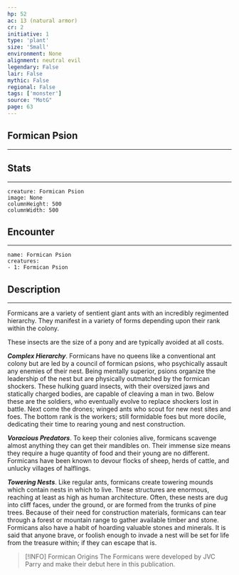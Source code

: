 ```yaml
---
hp: 52
ac: 13 (natural armor)
cr: 2
initiative: 1
type: 'plant'    
size: 'Small'
environment: None
alignment: neutral evil
legendary: False
lair: False
mythic: False
regional: False
tags: ['monster']
source: "MotG"
page: 63
---
```


## Formican Psion
---



## Stats
---

```statblock
creature: Formican Psion
image: None
columnHeight: 500
columnWidth: 500
```

## Encounter
---

```encounter-table
name: Formican Psion
creatures:
- 1: Formican Psion
```

## Description
---
Formicans are a variety of sentient giant ants with an incredibly regimented hierarchy. They manifest in a variety of forms depending upon their rank within the colony.

These insects are the size of a pony and are typically avoided at all costs.

**_Complex Hierarchy_**. Formicans have no queens like a conventional ant colony but are led by a council of formican psions, who psychically assault any enemies of their nest. Being mentally superior, psions organize the leadership of the nest but are physically outmatched by the formican shockers. These hulking guard insects, with their oversized jaws and statically charged bodies, are capable of cleaving a man in two. Below these are the soldiers, who eventually evolve to replace shockers lost in battle. Next come the drones; winged ants who scout for new nest sites and foes. The bottom rank is the workers; still formidable foes but more docile, dedicating their time to rearing young and nest construction.

**_Voracious Predators_**. To keep their colonies alive, formicans scavenge almost anything they can get their mandibles on. Their immense size means they require a huge quantity of food and their young are no different. Formicans have been known to devour flocks of sheep, herds of cattle, and unlucky villages of halflings.

**_Towering Nests_**. Like regular ants, formicans create towering mounds which contain nests in which to live. These structures are enormous, reaching at least as high as human architecture. Often, these nests are dug into cliff faces, under the ground, or are formed from the trunks of pine trees. Because of their need for construction materials, formicans can tear through a forest or mountain range to gather available timber and stone. Formicans also have a habit of hoarding valuable stones and minerals. It is said that anyone brave, or foolish enough to invade a nest will be set for life from the treasure within; if they can escape that is.

> [!INFO] Formican Origins
>The Formicans were developed by JVC Parry and make their debut here in this publication.




